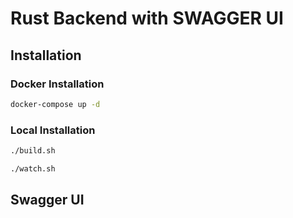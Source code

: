 # Rust Backend with SWAGGER UI

## Installation

### Docker Installation

```bash
docker-compose up -d
```

### Local Installation

```bash
./build.sh

./watch.sh
```

## Swagger UI
